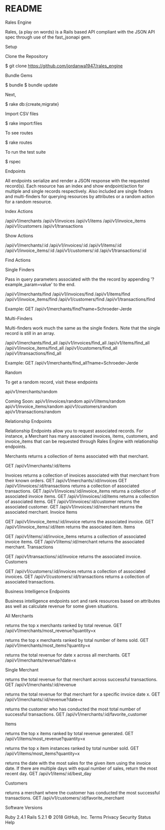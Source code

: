 # README

Rales Engine

Rales, (a play on words) is a Rails based API compliant with the JSON API spec through use of the fast_jsonapi gem.

Setup

Clone the Repository

$ git clone https://github.com/jordanwa1947/rales_engine

Bundle Gems

$ bundle
$ bundle update

Next,

$ rake db:{create,migrate}

Import CSV files

$ rake import:files

To see routes

$ rake routes

To run the test suite

$ rspec

Endpoints

All endpoints serialize and render a JSON response with the requested record(s). Each resource has an index and show endpoint/action for multiple and single records respectively. Also included are single finders and multi-finders for querying resources by attributes or a random action for a random resource.

Index Actions

/api/v1/merchants
/api/v1/invoices
/api/v1/items
/api/v1/invoice_items
/api/v1/customers
/api/v1/transactions

Show Actions

/api/v1/merchants/:id
/api/v1/invoices/:id
/api/v1/items/:id
/api/v1/invoice_items/:id
/api/v1/customers/:id
/api/v1/transactions/:id

Find Actions

Single Finders

Pass in query parameters associated with the the record by appending '?example_param=value' to the end.

/api/v1/merchants/find
/api/v1/invoices/find
/api/v1/items/find
/api/v1/invoice_items/find
/api/v1/customers/find
/api/v1/transactions/find

Example: GET /api/v1/merchants/find?name=Schroeder-Jerde

Multi-Finders

Multi-finders work much the same as the single finders.
Note that the single record is still in an array.

/api/v1/merchants/find_all
/api/v1/invoices/find_all
/api/v1/items/find_all
/api/v1/invoice_items/find_all
/api/v1/customers/find_all
/api/v1/transactions/find_all

Example: GET /api/v1/merchants/find_all?name=Schroeder-Jerde

Random

To get a random record, visit these endpoints

api/v1/merchants/random

Coming Soon:
api/v1/invoices/random
api/v1/items/random
api/v1/invoice_items/random
api/v1/customers/random
api/v1/transactions/random

Relationship Endpoints

Relationship Endpoints allow you to request associated records. For instance, a Merchant has many associated invoices, items, customers, and invoice_items that can be requested through Rales Engine with relationship endpoints.

Merchants
returns a collection of items associated with that merchant.

GET /api/v1/merchants/:id/items

Invoices
returns a collection of invoices associated with that merchant from their known orders.
GET /api/v1/merchants/:id/invoices
GET /api/v1/invoices/:id/transactions returns a collection of associated transactions.
GET /api/v1/invoices/:id/invoice_items returns a collection of associated invoice items.
GET /api/v1/invoices/:id/items returns a collection of associated items.
GET /api/v1/invoices/:id/customer returns the associated customer.
GET /api/v1/invoices/:id/merchant returns the associated merchant.
Invoice Items

GET /api/v1/invoice_items/:id/invoice returns the associated invoice.
GET /api/v1/invoice_items/:id/item returns the associated item.
Items

GET /api/v1/items/:id/invoice_items returns a collection of associated invoice items.
GET /api/v1/items/:id/merchant returns the associated merchant.
Transactions

GET /api/v1/transactions/:id/invoice returns the associated invoice.
Customers

GET /api/v1/customers/:id/invoices returns a collection of associated invoices.
GET /api/v1/customers/:id/transactions returns a collection of associated transactions.

Business Intelligence Endpoints

Business intelligence endpoints sort and rank resources based on attributes ass well as calculate revenue for some given situations.

All Merchants

returns the top x merchants ranked by total revenue.
GET /api/v1/merchants/most_revenue?quantity=x

returns the top x merchants ranked by total number of items sold.
GET /api/v1/merchants/most_items?quantity=x

returns the total revenue for date x across all merchants.
GET /api/v1/merchants/revenue?date=x

Single Merchant

returns the total revenue for that merchant across successful transactions.
GET /api/v1/merchants/:id/revenue

returns the total revenue for that merchant for a specific invoice date x.
GET /api/v1/merchants/:id/revenue?date=x

returns the customer who has conducted the most total number of successful transactions.
GET /api/v1/merchants/:id/favorite_customer

Items

returns the top x items ranked by total revenue generated.
GET /api/v1/items/most_revenue?quantity=x

returns the top x item instances ranked by total number sold.
GET /api/v1/items/most_items?quantity=x

returns the date with the most sales for the given item using the invoice date. If there are multiple days with equal number of sales, return the most recent day.
GET /api/v1/items/:id/best_day

Customers

returns a merchant where the customer has conducted the most successful transactions.
GET /api/v1/customers/:id/favorite_merchant

Software Versions


Ruby 2.4.1
Rails 5.2.1
© 2018 GitHub, Inc.
Terms
Privacy
Security
Status
Help
